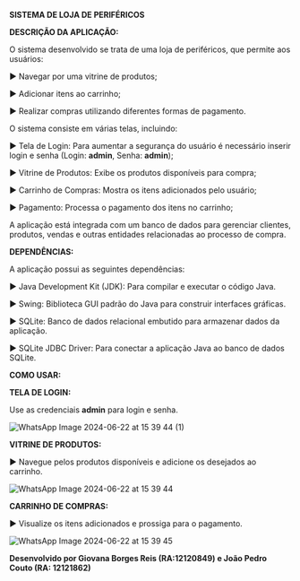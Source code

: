 **SISTEMA DE LOJA DE PERIFÉRICOS**

**DESCRIÇÃO DA APLICAÇÃO:**

O sistema desenvolvido se trata de uma loja de periféricos, que permite aos usuários:

► Navegar por uma vitrine de produtos;

► Adicionar itens ao carrinho;

► Realizar compras utilizando diferentes formas de pagamento.


O sistema consiste em várias telas, incluindo:


► Tela de Login: Para aumentar a segurança do usuário é necessário inserir login e senha (Login: **admin**, Senha: **admin**);

► Vitrine de Produtos: Exibe os produtos disponíveis para compra;

► Carrinho de Compras: Mostra os itens adicionados pelo usuário;

► Pagamento: Processa o pagamento dos itens no carrinho;


A aplicação está integrada com um banco de dados para gerenciar clientes, produtos, vendas e outras entidades relacionadas ao processo de compra.

**DEPENDÊNCIAS:**

A aplicação possui as seguintes dependências:


► Java Development Kit (JDK): Para compilar e executar o código Java.

► Swing: Biblioteca GUI padrão do Java para construir interfaces gráficas.

► SQLite: Banco de dados relacional embutido para armazenar dados da aplicação.

► SQLite JDBC Driver: Para conectar a aplicação Java ao banco de dados SQLite.

**COMO USAR:**

**TELA DE LOGIN:**

Use as credenciais **admin** para login e senha.

![WhatsApp Image 2024-06-22 at 15 39 44 (1)](https://github.com/gioborgesr/projetoLP-POO/assets/144972362/96f597cd-0432-4ac0-a15e-12e5b2499f93)


**VITRINE DE PRODUTOS:**

► Navegue  pelos produtos disponíveis e adicione os desejados ao carrinho.

![WhatsApp Image 2024-06-22 at 15 39 44](https://github.com/gioborgesr/projetoLP-POO/assets/144972362/212c423d-ee8d-4887-8412-556cea70bdd2)



**CARRINHO DE COMPRAS:**

► Visualize os itens adicionados e prossiga para o pagamento.

![WhatsApp Image 2024-06-22 at 15 39 45](https://github.com/gioborgesr/projetoLP-POO/assets/144972362/449549b8-46fa-4187-96a4-745b300593b0)









**Desenvolvido por Giovana Borges Reis (RA:12120849) e João Pedro Couto (RA: 12121862)**










